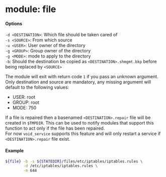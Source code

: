 module: file
=================

#### Options

`-d <DESTINATION>`: Which file should be taken cared of  
`-s <SOURCE>`: From which source  
`-u <USER>`: User owner of the directory  
`-g <GROUP>`: Group owner of the directory  
`-g <MODE>`: mode to apply to the directory  
`-b`: Should the destination be copied as `<DESTINATION>.shmgmt.bkp` before being replaced by `<SOURCE>`

The module will exit with return code `1` if you pass an unknown argument.  
Only destination and source are mandatory, any missing argument will default to the following values:

- USER: root
- GROUP: root
- MODE: 750

If a file is repaired then a basenamed `<DESTINATION>.repair` file will be created in `$TMPDIR`. This can be used to notify modules that support this function to act only if the file has been repaired.  
For now `void_service` supports this feature and will only restart a service if `<DESTINATION>.repair` file exist.

#### Example

``` bash
${file} -b -s ${STATEDIR}/files/etc/iptables/iptables.rules \
        -d /etc/iptables/iptables.rules \
        -m 644
```
